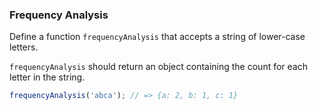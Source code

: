 ### Frequency Analysis

Define a function `frequencyAnalysis` that accepts a string of lower-case
letters.

`frequencyAnalysis` should return an object containing the count for each letter
in the string.

```javascript
frequencyAnalysis('abca'); // => {a: 2, b: 1, c: 1}
```
